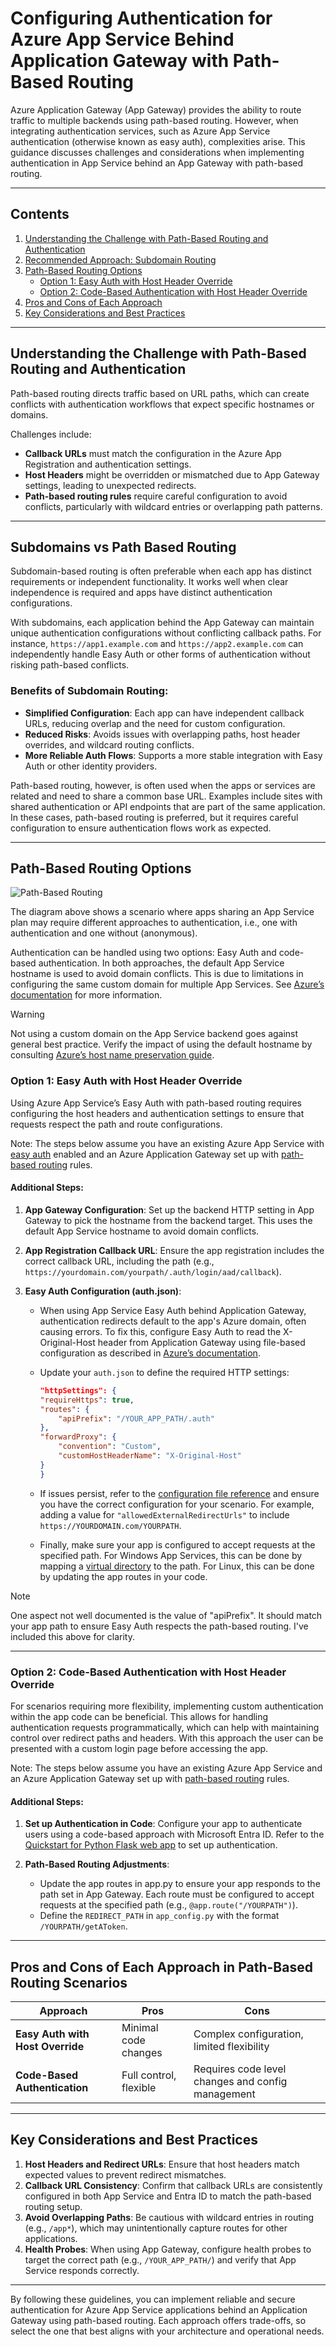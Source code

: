 # Configuring Authentication for Azure App Service Behind Application Gateway with Path-Based Routing

Azure Application Gateway (App Gateway) provides the ability to route traffic to multiple backends using path-based routing. However, when integrating authentication services, such as Azure App Service authentication (otherwise known as easy auth), complexities arise. This guidance discusses challenges and considerations when implementing authentication in App Service behind an App Gateway with path-based routing.

---

## Contents

1. [Understanding the Challenge with Path-Based Routing and Authentication](#understanding-the-challenge-with-path-based-routing-and-authentication)
2. [Recommended Approach: Subdomain Routing](#recommended-approach-subdomain-routing)
3. [Path-Based Routing Options](#path-based-routing-options)
   - [Option 1: Easy Auth with Host Header Override](#option-1-easy-auth-with-host-header-override)
   - [Option 2: Code-Based Authentication with Host Header Override](#option-2-code-based-authentication-with-host-header-override)
4. [Pros and Cons of Each Approach](#pros-and-cons-of-each-approach)
5. [Key Considerations and Best Practices](#key-considerations-and-best-practices)

---

## Understanding the Challenge with Path-Based Routing and Authentication

Path-based routing directs traffic based on URL paths, which can create conflicts with authentication workflows that expect specific hostnames or domains.

Challenges include:
- **Callback URLs** must match the configuration in the Azure App Registration and authentication settings.
- **Host Headers** might be overridden or mismatched due to App Gateway settings, leading to unexpected redirects.
- **Path-based routing rules** require careful configuration to avoid conflicts, particularly with wildcard entries or overlapping path patterns.

---

## Subdomains vs Path Based Routing

Subdomain-based routing is often preferable when each app has distinct requirements or independent functionality. It works well when clear independence is required and apps have distinct authentication configurations.

With subdomains, each application behind the App Gateway can maintain unique authentication configurations without conflicting callback paths. For instance, `https://app1.example.com` and `https://app2.example.com` can independently handle Easy Auth or other forms of authentication without risking path-based conflicts.

### Benefits of Subdomain Routing:
- **Simplified Configuration**: Each app can have independent callback URLs, reducing overlap and the need for custom configuration.
- **Reduced Risks**: Avoids issues with overlapping paths, host header overrides, and wildcard routing conflicts.
- **More Reliable Auth Flows**: Supports a more stable integration with Easy Auth or other identity providers.

Path-based routing, however, is often used when the apps or services are related and need to share a common base URL. Examples include sites with shared authentication or API endpoints that are part of the same application. In these cases, path-based routing is preferred, but it requires careful configuration to ensure authentication flows work as expected.

---

## Path-Based Routing Options

![Path-Based Routing](images/pbrouting.png)

The diagram above shows a scenario where apps sharing an App Service plan may require different approaches to authentication, i.e., one with authentication and one without (anonymous).  

Authentication can be handled using two options: Easy Auth and code-based authentication. In both approaches, the default App Service hostname is used to avoid domain conflicts. This is due to limitations in configuring the same custom domain for multiple App Services. See [Azure’s documentation](https://learn.microsoft.com/en-us/azure/app-service/manage-custom-dns-migrate-domain#how-do-i-migrate-a-domain-from-another-app:~:text=A%20domain%20name%20can%20be%20assigned%20to%20only%20one%20app%20in%20each%20deployment%20unit.) for more information.

>[!WARNING]
> Not using a custom domain on the App Service backend goes against general best practice. Verify the impact of using the default hostname by consulting [Azure’s host name preservation guide](https://learn.microsoft.com/en-us/azure/architecture/best-practices/host-name-preservation).

### Option 1: Easy Auth with Host Header Override

Using Azure App Service’s Easy Auth with path-based routing requires configuring the host headers and authentication settings to ensure that requests respect the path and route configurations.

Note: The steps below assume you have an existing Azure App Service with [easy auth](https://learn.microsoft.com/en-us/azure/app-service/overview-authentication-authorization) enabled and an Azure Application Gateway set up with [path-based routing](https://learn.microsoft.com/en-us/azure/application-gateway/create-url-route-portal) rules.

#### Additional Steps:
1. **App Gateway Configuration**: Set up the backend HTTP setting in App Gateway to pick the hostname from the backend target. This uses the default App Service hostname to avoid domain conflicts. 

2. **App Registration Callback URL**: Ensure the app registration includes the correct callback URL, including the path (e.g., `https://yourdomain.com/yourpath/.auth/login/aad/callback`).

3. **Easy Auth Configuration (auth.json)**:
    - When using App Service Easy Auth behind Application Gateway, authentication redirects default to the app's Azure domain, often causing errors. To fix this, configure Easy Auth to read the X-Original-Host header from Application Gateway using file-based configuration as described in [Azure’s documentation](https://learn.microsoft.com/en-us/azure/app-service/configure-authentication-file-based#enabling-file-based-configuration).  

    - Update your `auth.json` to define the required HTTP settings:
        ```json
        "httpSettings": {
        "requireHttps": true,
        "routes": {
            "apiPrefix": "/YOUR_APP_PATH/.auth"
        },
        "forwardProxy": {
            "convention": "Custom",
            "customHostHeaderName": "X-Original-Host"
        }
        }
        ```
    - If issues persist, refer to the [configuration file reference](https://learn.microsoft.com/en-us/azure/app-service/configure-authentication-file-based#configuration-file-reference) and ensure you have the correct configuration for your scenario. For example, adding a value for  `"allowedExternalRedirectUrls"` to include `https://YOURDOMAIN.com/YOURPATH`.
    - Finally, make sure your app is configured to accept requests at the specified path. For Windows App Services, this can be done by mapping a [virtual directory](https://learn.microsoft.com/en-us/azure/app-service/configure-common?tabs=portal#map-a-url-path-to-a-directory) to the path. For Linux, this can be done by updating the app routes in your code.

>[!NOTE]
> One aspect not well documented is the value of "apiPrefix". It should match your app path to ensure Easy Auth respects the path-based routing. I've included this above for clarity.

---

### Option 2: Code-Based Authentication with Host Header Override

For scenarios requiring more flexibility, implementing custom authentication within the app code can be beneficial. This allows for handling authentication requests programmatically, which can help with maintaining control over redirect paths and headers. With this approach the user can be presented with a custom login page before accessing the app.

Note: The steps below assume you have an existing Azure App Service and an Azure Application Gateway set up with [path-based routing](https://learn.microsoft.com/en-us/azure/application-gateway/create-url-route-portal) rules.

#### Additional Steps:
1. **Set up Authentication in Code**: Configure your app to authenticate users using a code-based approach with Microsoft Entra ID. Refer to the [Quickstart for Python Flask web app](https://learn.microsoft.com/en-us/azure/active-directory/develop/quickstart-v2-python-webapp) to set up authentication.

2. **Path-Based Routing Adjustments**:
   - Update the app routes in app.py to ensure your app responds to the path set in App Gateway. Each route must be configured to accept requests at the specified path (e.g., `@app.route("/YOURPATH")`).
   - Define the `REDIRECT_PATH` in `app_config.py` with the format `/YOURPATH/getAToken`.

---

## Pros and Cons of Each Approach in Path-Based Routing Scenarios

| Approach                          | Pros                                 | Cons                                  |
|-----------------------------------|--------------------------------------|---------------------------------------|
| **Easy Auth with Host Override**  | Minimal code changes | Complex configuration, limited flexibility |
| **Code-Based Authentication**     | Full control, flexible               | Requires code level changes and config management |

---

## Key Considerations and Best Practices

1. **Host Headers and Redirect URLs**: Ensure that host headers match expected values to prevent redirect mismatches.
2. **Callback URL Consistency**: Confirm that callback URLs are consistently configured in both App Service and Entra ID to match the path-based routing setup.
3. **Avoid Overlapping Paths**: Be cautious with wildcard entries in routing (e.g., `/app*`), which may unintentionally capture routes for other applications.
4. **Health Probes**: When using App Gateway, configure health probes to target the correct path (e.g., `/YOUR_APP_PATH/`) and verify that App Service responds correctly.

---

By following these guidelines, you can implement reliable and secure authentication for Azure App Service applications behind an Application Gateway using path-based routing. Each approach offers trade-offs, so select the one that best aligns with your architecture and operational needs.
